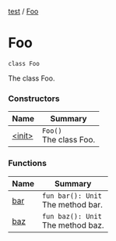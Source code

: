 [test](../../index.md) / [Foo](./index.md)

# Foo

`class Foo`

The class Foo.

### Constructors

| Name | Summary |
|---|---|
| [&lt;init&gt;](-init-.md) | `Foo()`<br>The class Foo. |

### Functions

| Name | Summary |
|---|---|
| [bar](bar.md) | `fun bar(): Unit`<br>The method bar. |
| [baz](baz.md) | `fun baz(): Unit`<br>The method baz. |

